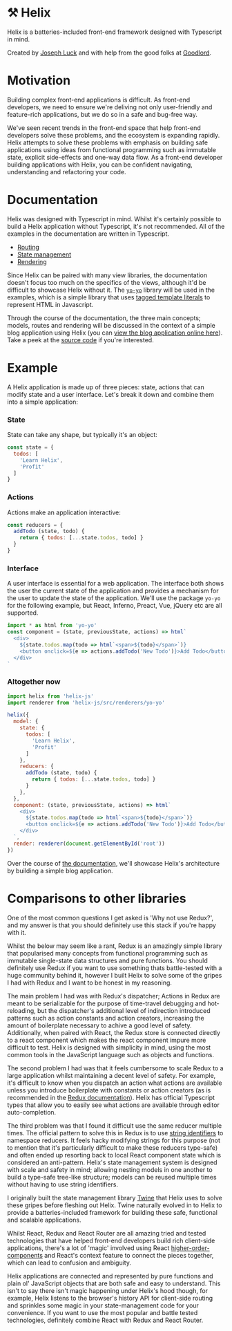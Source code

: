 # ⚒ Helix

Helix is a batteries-included front-end framework designed with Typescript in mind.

Created by [Joseph Luck](http://www.josephluck.co.uk/) and with help from the good folks at [Goodlord](http://www.goodlord.co).

# Motivation

Building complex front-end applications is difficult. As front-end developers, we need to ensure we're deliving not only user-friendly and feature-rich applications, but we do so in a safe and bug-free way.

We've seen recent trends in the front-end space that help front-end developers solve these problems, and the ecosystem is expanding rapidly. Helix attempts to solve these problems with emphasis on building safe applications using ideas from functional programming such as immutable state, explicit side-effects and one-way data flow. As a front-end developer building applications with Helix, you can be confident navigating, understanding and refactoring your code.

# Documentation

Helix was designed with Typescript in mind. Whilst it's certainly possible to build a Helix application without Typescript, it's not recommended. All of the examples in the documentation are written in Typescript.

- [Routing](https://josephluck.gitbooks.io/helix/Views/)
- [State management](https://josephluck.gitbooks.io/helix/Models/)
- [Rendering](https://josephluck.gitbooks.io/helix/Rendering/Rendering.html)

Since Helix can be paired with many view libraries, the documentation doesn't focus too much on the specifics of the views, although it'd be difficult to showcase Helix without it. The [`yo-yo`](https://github.com/maxogden/yo-yo) library will be used in the examples, which is a simple library that uses [tagged template literals](https://developer.mozilla.org/en-US/docs/Web/javascript/Reference/Template_literals) to represent HTML in Javascript.

Through the course of the documentation, the three main concepts; models, routes and rendering will be discussed in the context of a simple blog application using Helix (you can [view the blog application online here](http://helix-blog.surge.sh)). Take a peek at the [source code](http://github.com/josephluck/helix/tree/master/examples/blog) if you're interested.

# Example

A Helix application is made up of three pieces: state, actions that can modify state and a user interface. Let's break it down and combine them into a simple application:

### State

State can take any shape, but typically it's an object:

```JavaScript
const state = {
  todos: [
    'Learn Helix',
    'Profit'
  ]
}
```

### Actions

Actions make an application interactive: 

```JavaScript
const reducers = {
  addTodo (state, todo) {
    return { todos: [...state.todos, todo] }
  }
}
```

### Interface

A user interface is essential for a web application. The interface both shows the user the current state of the application and provides a mechanism for the user to update the state of the application. We'll use the package `yo-yo` for the following example, but React, Inferno, Preact, Vue, jQuery etc are all supported.

```JavaScript
import * as html from 'yo-yo'
const component = (state, previousState, actions) => html`
  <div>
    ${state.todos.map(todo => html`<span>${todo}</span>`)}
    <button onclick=${e => actions.addTodo('New Todo')}>Add Todo</button>
  </div>
`
```

### Altogether now

```JavaScript
import helix from 'helix-js'
import renderer from 'helix-js/src/renderers/yo-yo'

helix({
  model: {
    state: {
      todos: [
        'Learn Helix',
        'Profit'
      ]
    },
    reducers: {
      addTodo (state, todo) {
        return { todos: [...state.todos, todo] }
      }
    },
  },
  component: (state, previousState, actions) => html`
    <div>
      ${state.todos.map(todo => html`<span>${todo}</span>`)}
      <button onclick=${e => actions.addTodo('New Todo')}>Add Todo</button>
    </div>
  `,
  render: renderer(document.getElementById('root'))
})
```

Over the course of [the documentation](https://josephluck.gitbooks.io/helix), we'll showcase Helix's architecture by building a simple blog application.

# Comparisons to other libraries

One of the most common questions I get asked is 'Why not use Redux?', and my answer is that you should definitely use this stack if you're happy with it.

Whilst the below may seem like a rant, Redux is an amazingly simple library that popularised many concepts from functional programming such as immutable single-state data structures and pure functions. You should definitely use Redux if you want to use something thats battle-tested with a huge community behind it, however I built Helix to solve some of the gripes I had with Redux and I want to be honest in my reasoning.

The main problem I had was with Redux's dispatcher; Actions in Redux are meant to be serializable for the purpose of time-travel debugging and hot-reloading, but the dispatcher's additional level of indirection introduced patterns such as action constants and action creators, increasing the amount of boilerplate necessary to achive a good level of safety. Additionally, when paired with React, the Redux store is connected directly to a react component which makes the react component impure more difficult to test. Helix is designed with simplicity in mind, using the most common tools in the JavaScript language such as objects and functions. 

The second problem I had was that it feels cumbersome to scale Redux to a large application whilst maintaining a decent level of safety. For example, it's difficult to know when you dispatch an action what actions are available unless you introduce boilerplate with constants or action creators (as is recommended in the [Redux documentation](https://redux.js.org/docs/faq/Actions.html#why-should-type-be-a-string-or-at-least-serializable-why-should-my-action-types-be-constants)). Helix has official Typescript types that allow you to easily see what actions are available through editor auto-completion. 

The third problem was that I found it difficult use the same reducer multiple times. The official pattern to solve this in Redux is to use [string identifiers](https://redux.js.org/docs/recipes/reducers/ReusingReducerLogic.html) to namespace reducers. It feels hacky modifying strings for this purpose (not to mention that it's particularly difficult to make these reducers type-safe) and often ended up resorting back to local React component state which is considered an anti-pattern. Helix's state management system is designed with scale and safety in mind; allowing nesting models in one another to build a type-safe tree-like structure; models can be reused multiple times without having to use string identifiers.

I originally built the state management library [Twine](http://github.com/ohgoodlord/twine) that Helix uses to solve these gripes before fleshing out Helix. Twine naturally evolved in to Helix to provide a batteries-included framework for building these safe, functional and scalable applications.

Whilst React, Redux and React Router are all amazing tried and tested technologies that have helped front-end developers build rich client-side applications, there's a lot of 'magic' involved using React [higher-order-components](https://reactjs.org/docs/higher-order-components.html) and React's context feature to connect the pieces together, which can lead to confusion and ambiguity.

Helix applications are connected and represented by pure functions and plain ol' JavaScript objects that are both safe and easy to understand. This isn't to say there isn't magic happening under Helix's hood though, for example, Helix listens to the browser's history API for client-side routing and sprinkles some magic in your state-management code for your convenience. If you want to use the most popular and battle tested technologies, definitely combine React with Redux and React Router.
